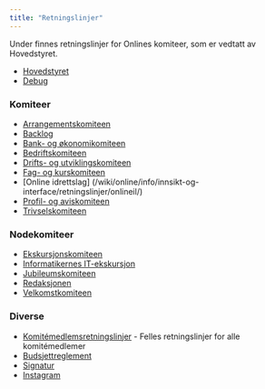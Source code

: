 ```yaml
---
title: "Retningslinjer"
---
```


Under finnes retningslinjer for Onlines komiteer, som er vedtatt av Hovedstyret.

- [Hovedstyret](/wiki/online/info/innsikt-og-interface/retningslinjer/hs/)
- [Debug](/wiki/online/info/innsikt-og-interface/retningslinjer/debug)

### Komiteer

- [Arrangementskomiteen](/wiki/online/info/innsikt-og-interface/retningslinjer/arrkom/)  
- [Backlog](/wiki/online/info/innsikt-og-interface/retningslinjer/senkom/)
- [Bank- og økonomikomiteen](/wiki/online/info/innsikt-og-interface/retningslinjer/bankom/)
- [Bedriftskomiteen](/wiki/online/info/innsikt-og-interface/retningslinjer/bedkom/)
- [Drifts- og utviklingskomiteen](/wiki/online/info/innsikt-og-interface/retningslinjer/dotkom/)
- [Fag- og kurskomiteen](/wiki/online/info/innsikt-og-interface/retningslinjer/fagkom/)
- [Online idrettslag] (/wiki/online/info/innsikt-og-interface/retningslinjer/onlineil/)
- [Profil- og aviskomiteen](/wiki/online/info/innsikt-og-interface/retningslinjer/prokom/)
- [Trivselskomiteen](/wiki/online/info/innsikt-og-interface/retningslinjer/trikom/)

### Nodekomiteer

- [Ekskursjonskomiteen](/wiki/online/info/innsikt-og-interface/retningslinjer/ekskom/)
- [Informatikernes IT-ekskursjon](/wiki/online/info/innsikt-og-interface/retningslinjer/itex/)
- [Jubileumskomiteen](/wiki/online/info/innsikt-og-interface/retningslinjer/jubkom/)
- [Redaksjonen](/wiki/online/info/innsikt-og-interface/retningslinjer/redaksjonen/)
- [Velkomstkomiteen](/wiki/online/info/innsikt-og-interface/retningslinjer/velkom/)


### Diverse 
- [Komitémedlemsretningslinjer](/wiki/komiteer/retningslinjer/) - Felles retningslinjer for alle komitémedlemer
- [Budsjettreglement](https://online.ntnu.no/wiki/online/info/innsikt-og-interface/budsjett/budsjettreglement-online/)
- [Signatur](/wiki/online/info/innsikt-og-interface/retningslinjer/epostsignatur/)
- [Instagram](/wiki/online/info/innsikt-og-interface/retningslinjer/instagram)